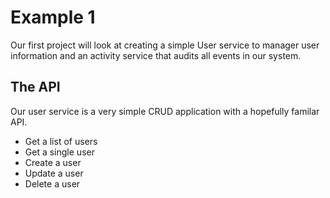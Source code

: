 # Example 1

Our first project will look at creating a simple User service to manager user information and an activity service that audits
all events in our system. 


## The API

Our user service is a very simple CRUD application with a hopefully familar API.

+ Get a list of users
+ Get a single user
+ Create a user
+ Update a user
+ Delete a user
